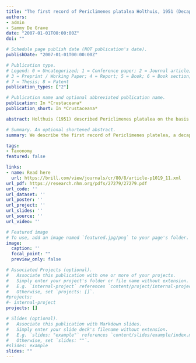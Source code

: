 ```yaml
---
title: "The first record of Periclimenes platalea Holthuis, 1951 (Decapoda, Pontoniinae) in the western Atlantic"
authors:
- admin
- Sammy De Grave
date: "2007-01-01T00:00:00Z"
doi: ""

# Schedule page publish date (NOT publication's date).
publishDate: "2007-01-01T00:00:00Z"

# Publication type.
# Legend: 0 = Uncategorized; 1 = Conference paper; 2 = Journal article;
# 3 = Preprint / Working Paper; 4 = Report; 5 = Book; 6 = Book section;
# 7 = Thesis; 8 = Patent
publication_types: ["2"]

# Publication name and optional abbreviated publication name.
publication: In *Crustaceana*
publication_short: In *Crustaceana*

abstract: Holthuis (1951) described Periclimenes platalea on the basis of specimens from São Vicente (Cape Verde Islands) and off French Guinea (present day Guinea). Since then the  species  has  only  been  recorded  from  São  Tiago  (Cape  Verde Islands) by Wirtz & d’Udekem d’Acoz (2001) and from São Tomé Island in the  Gulf of Guinea (Wirtz, 2003). Although no host association was recorded in the original description (Holthuis, 1951), Wirtz & d’Udekem d’Acoz (2001) record P. platalea from Antipathes spp. (Cnidaria, Antipatharia) and Leptogorgia gaini Stiasny, 1940 (Cnidaria, Gorgonacea), whilst Wirtz (2003) records the species from Leptogorgia sp. During  fieldwork  in  Tobago  in  2003,  2  male  (post-orbital  carapace  length1.3-1.5  mm)  and  5  female  (pocl  1.0-1.5  mm)  specimens  were  collected  by S. De Grave, representing the first record of this species from the western Atlantic. Specimens were collected from the hydroid, Gymnangium longicauda (Nutting,1900), encrusted with Parazoanthus tunicans Duerden, 1900 from the western side of Big Rock, Man of War Bay, NE side of Tobago (11◦19.344′N60◦33.484′W) on the 19th September 2003 at a depth of 15 m. The material has been deposited in the collections of the Oxford University Museum of Natural History (OUMNH-ZC2004-19-002).

# Summary. An optional shortened abstract.
summary: We describe the first record of Periclimenes platelea, a decapod shrimp, from the western Atlantic with taxonomic drawings of the distinguishing characteristics.

tags:
- Taxonomy
featured: false

links:
- name: Read here
  url: https://brill.com/view/journals/cr/80/8/article-p1019_11.xml
url_pdf: https://research.nhm.org/pdfs/27279/27279.pdf
url_code: ''
url_dataset: ''
url_poster: ''
url_project: ''
url_slides: ''
url_source: ''
url_video: ''

# Featured image
# To use, add an image named `featured.jpg/png` to your page's folder. 
image:
  caption: ''
  focal_point: ""
  preview_only: false

# Associated Projects (optional).
#   Associate this publication with one or more of your projects.
#   Simply enter your project's folder or file name without extension.
#   E.g. `internal-project` references `content/project/internal-project/index.md`.
#   Otherwise, set `projects: []`.
#projects:
#- internal-project
projects: []

# Slides (optional).
#   Associate this publication with Markdown slides.
#   Simply enter your slide deck's filename without extension.
#   E.g. `slides: "example"` references `content/slides/example/index.md`.
#   Otherwise, set `slides: ""`.
#slides: example
slides: ""
---
```

